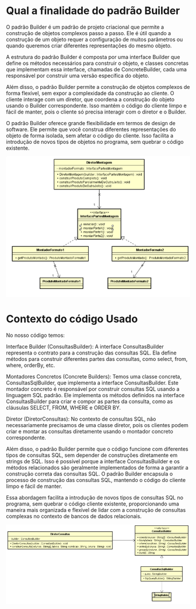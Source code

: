 # Qual a finalidade do padrão Builder 

O padrão Builder é um padrão de projeto criacional que permite a construção de objetos complexos passo a passo. Ele é útil quando a construção de um objeto requer a configuração de muitos parâmetros ou quando queremos criar diferentes representações do mesmo objeto.

A estrutura do padrão Builder é composta por uma interface Builder que define os métodos necessários para construir o objeto, e classes concretas que implementam essa interface, chamadas de ConcreteBuilder, cada uma responsável por construir uma versão específica do objeto.

Além disso, o padrão Builder permite a construção de objetos complexos de forma flexível, sem expor a complexidade da construção ao cliente. O cliente interage com um diretor, que coordena a construção do objeto usando o Builder correspondente. Isso mantém o código do cliente limpo e fácil de manter, pois o cliente só precisa interagir com o diretor e o Builder.

O padrão Builder oferece grande flexibilidade em termos de design de software. Ele permite que você construa diferentes representações do objeto de forma isolada, sem afetar o código do cliente. Isso facilita a introdução de novos tipos de objetos no programa, sem quebrar o código existente.

![alt text](UML/UML-Builder.png)

# Contexto do código Usado

No nosso código temos:

Interface Builder (ConsultasBuilder): A interface ConsultasBuilder representa o contrato para a construção das consultas SQL. Ela define métodos para construir diferentes partes das consultas, como select, from, where, orderBy, etc.

Montadores Concretos (Concrete Builders): Temos uma classe concreta, ConsultasSqlBuilder, que implementa a interface ConsultasBuilder. Este montador concreto é responsável por construir consultas SQL usando a linguagem SQL padrão. Ele implementa os métodos definidos na interface ConsultasBuilder para criar e compor as partes da consulta, como as cláusulas SELECT, FROM, WHERE e ORDER BY.

Diretor (DiretorConsultas): No contexto de consultas SQL, não necessariamente precisamos de uma classe diretor, pois os clientes podem criar e montar as consultas diretamente usando o montador concreto correspondente.

Além disso, o padrão Builder permite que o código funcione com diferentes tipos de consultas SQL, sem depender de construções diretamente em strings de SQL. Isso é possível porque a interface ConsultasBuilder e os métodos relacionados são geralmente implementados de forma a garantir a construção correta das consultas SQL. O padrão Builder encapsula o processo de construção das consultas SQL, mantendo o código do cliente limpo e fácil de manter.

Essa abordagem facilita a introdução de novos tipos de consultas SQL no programa, sem quebrar o código cliente existente, proporcionando uma maneira mais organizada e flexível de lidar com a construção de consultas complexas no contexto de bancos de dados relacionais.

![UML do problema](UML/UML-Builder-Consultas.png)